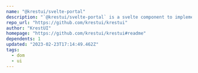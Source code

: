```yaml
---
name: "@krestui/svelte-portal"
description: "`@krestui/svelte-portal` is a svelte component to implement Portal functionality."
repo_url: "https://github.com/krestui/krestui"
author: "KrestUI"
homepage: "https://github.com/krestui/krestui#readme"
dependents: 1
updated: "2023-02-23T17:14:49.462Z"
tags: 
  - dom
  - ui
---
```

